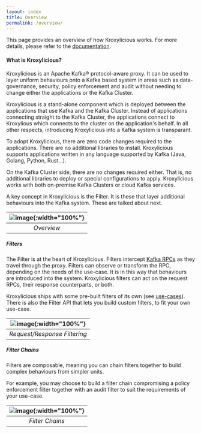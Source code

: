 ```yaml
---
layout: index
title: Overview
permalink: /overview/
---
```


This page provides an overview of how Kroxylicious works.  For more details, please refer to the [documentation](./kroxylicious).

#### What is Kroxylicious?

Kroxylicious is an Apache Kafka&#174; protocol-aware proxy.  It can be used to layer uniform behaviours onto a
Kafka based system in areas such as data-governance, security, policy enforcement and audit without needing to
change either the applications or the Kafka Cluster.

Kroxylicious is a stand-alone component which is deployed between the applications that use Kafka and
the Kafka Cluster.  Instead of applications connecting straight to the Kafka Cluster, the applications connect to
Kroxylious which connects to the cluster on the application's behalf. In all other respects, introducing 
Kroxylicious into a Kafka system is transparant.

To adopt Kroxylicious, there are zero code changes required to the applications. There are no additional libraries to
install.  Kroxylicious supports applications written in any language supported by Kafka (Java, Golang, Python, Rust...).

On the Kafka Cluster side, there are no changes required either.  That is, no additional libraries to deploy or special
configurations to apply.  Kroxylicious works with both on-premise Kafka Clusters or cloud Kafka services.

A key concept in Kroxylicious is the Filter.  It is these that layer additional behaviours into the Kafka system.  These
are talked about next.

| ![image](../assets/overview.png){:width="100%"} |
|:-----------------------------------------------:|
|                   *Overview*                    |

##### Filters

The Filter is at the heart of Kroxylicious. Filters intercept [Kafka RPCs](https://kafka.apache.org/protocol.html)
as they travel through the proxy.  Filters can observe or transform the RPC, depending on the needs of the use-case. 
It is in this way that behaviours are introduced into the system.   Kroxylicious filters can act on the request RPCs, 
their response counterparts, or both.

Kroxylicious ships with some pre-built filters of its own (see [use-cases](../use-cases)). There is also the Filter API
that lets you build custom filters, to fit your own use-case.

| ![image](../assets/filter.png){:width="100%"} |
|:---------------------------------------------:|
|         *Request/Response Filtering*          |


##### Filter Chains

Filters are composable, meaning you can chain filters together to build complex behaviours from simpler units.

For example, you may choose to build a filter chain compromising a policy enforcement filter together with an
audit filter to suit the requirements of your use-case.


| ![image](../assets/filter-chain.png){:width="100%"} |
|:----------------------------------------------------:|
|                   *Filter Chains*                    |


